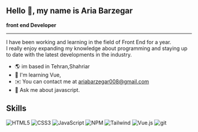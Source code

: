 ## Hello 👋, my name is Aria Barzegar 

<b>front end Developer</b>
- - - - - - - - - 
<p>
I have been working and learning in the field of Front End for a year.<br>
I really enjoy expanding my knowledge about programming and staying up to date with the latest developments in the industry.</p>

- 🌎 im based in Tehran,Shahriar
- 🧠  I'm learning Vue,
- ✉️  You can contact me at [ariabarzegar008@gmail.com](mailto:ariabarzegar008@gmail.com)
- 💬 Ask me about javascript.

<h2><b>Skills</b></h2>

![HTML5](https://img.shields.io/badge/html5-%23E34F26.svg?style=for-the-badge&logo=html5&logoColor=white) ![CSS3](https://img.shields.io/badge/css3-%231572B6.svg?style=for-the-badge&logo=css3&logoColor=white) ![JavaScript](https://img.shields.io/badge/javascript-%23323330.svg?style=for-the-badge&logo=javascript&logoColor=%23F7DF1E)  ![NPM](https://img.shields.io/badge/NPM-%23000000.svg?style=for-the-badge&logo=npm&logoColor=white) 
 ![Tailwind](https://img.shields.io/badge/Tailwind_CSS-grey?style=for-the-badge&logo=tailwind-css&logoColor=38B2AC)
![Vue.js](https://img.shields.io/badge/Vue.js-35495E?style=for-the-badge&logo=vuedotjs&logoColor=4FC08D)
![git](https://img.shields.io/badge/git-%23E34F26.svg?style=for-the-badge&logo=git&logoColor=black)



